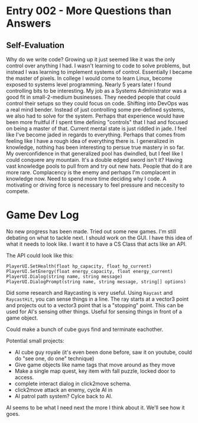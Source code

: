 # Entry 002 - More Questions than Answers

## Self-Evaluation
Why do we write code? Growing up it just seemed like it was the only control over anything I had. I wasn't learning to code to solve problems,
but instead I was learning to implement systems of control. Essentially I became the master of pixels.
In college I would come to learn Linux, become exposed to systems level programming. Nearly 5 years later I found controlling bits to be interesting.
My job as a Systems Administrator was a good fit in small-2-medium businesses. They needed people that could control their setups so they could focus on code.
Shifting into DevOps was a real mind bender. Instead of just controlling some pre-defined systems, we also had to solve for the system.
Perhaps that experience would have been more fruitful if I spent time defining "controls" that I had and focused on being a master of that. 
Current mental state is just riddled in jade. I feel like I've become jaded in regards to everything.
Perhaps that comes from feeling like I have a rough idea of everything there is.
I generalized in knowledge, nothing has been interesting to persue true mastery in so far. 
My overconfidence in that generalized pool has dwindled, but I feel like I could conquere any mountain.
It's a double edged sword isn't it? Having vast knowledge pools to pull from and try out new hats. 
People that do it are more rare. Complacency is the enemy and perhaps I'm complacent in knowledge now.
Need to spend more time deciding why I code. A motivating or driving force is necessary to feel pressure and neccesity to compete.

# Game Dev Log
No new progress has been made. Tried out some new games. I'm still debating on what to tackle next. 
I should work on the GUI. I have this idea of what it needs to look like. I want it to have a CS Class that acts like an API.

The API could look like this:
```
PlayerUI.SetHealth(float hp_capacity, float hp_current)
PlayerUI.SetEnergy(float energy_capacity, float energy_current)
PlayerUI.Dialog(string name, string message)
PlayerUI.DialogPrompt(string name, string message, string[] options)
```


Did some research and Raycasting is very useful. Using `Raycast` and `RaycastHit`, you can sense things in a line.
The ray starts at a vector3 point and projects out to a vector3 point that is a "stopping" point. 
This can be used for AI's sensing other things. 
Useful for sensing things in front of a game object. 


Could make a bunch of cube guys find and terminate eachother.

Potential small projects:
- AI cube guy royale (it's even been done before, saw it on youtube, could do "see one, do one" technique)
- Give game objects like name tags that move around as they move
- Make a single map quest, key item with fall puzzle, locked door to access.
- complete interact dialog in click2move schema.
- click2move attack an enemy, cycle AI in
- AI patrol path system? Cylce back to AI.


AI seems to be what I need next the more I think about it. We'll see how it goes. 
